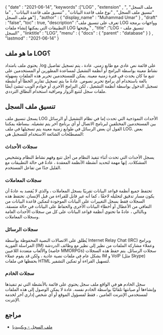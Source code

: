 {
  "date" : "2021-06-14",
  "keywords" :["LOG" , "extension" , "ملف السجل" , "تنسيق ملف السجل" , "نوع ملف قاعدة البيانات" , "تنسيق ملف قاعدة البيانات" , "ما هو ملف السجل"] ,
  "author" : {
    "display_name" : "Muhammad Umar"
} ,
  "draft" : "false",
  "toc" : true,
  "description" :"تعرف على تنسيق ملف LOG وواجهات برمجة التطبيقات التي يمكنها إنشاء ملفات LOG وفتحها." ,
  "title" :"LOG - تنسيق ملف السجل" ,
  "linktitle" : "LOG",
  "menu" : {
    "docs" : {
      "parent" : "database"
}
} ,
  "lastmod" : "2021-06-14"
}

## ما هو ملف LOG؟
يحتوي ملف بامتداد .log على قائمة نص عادي مع طابع زمني. عادة ، يتم تسجيل تفاصيل نشاط معينة بواسطة البرامج أو أنظمة التشغيل لمساعدة المطورين أو المستخدمين على تتبع ما كان يحدث في فترة زمنية معينة. يمكن للمستخدمين تحرير هذه الملفات بسهولة بالغة باستخدام أي برامج تحرير نصوص. عادةً ما يتم تسجيل تقارير الخطأ أو أنشطة تسجيل الدخول بواسطة أنظمة التشغيل ، لكن البرامج الأخرى أو خوادم الويب تنشئ أيضًا ملفات سجل لتتبع الزوار ومراقبة استخدام النطاق الترددي.

## تنسيق ملف السجل
يسجل تنسيق ملف LOG الأحداث النموذجية التي تحدث إما في نظام التشغيل أو الرسائل بين المستخدمين المختلفين لبرنامج الاتصال أو أي برنامج آخر يتم تشغيله. ببساطة يمكننا القول أن بعض الرسائل في طوابع زمنية معينة يتم تسجيلها في ملف LOG. بعض المصطلحات الشائعة الاستخدام للتسجيل هي:
### سجلات الأحداث
يسجل الأحداث التي تحدث أثناء تنفيذ النظام من أجل تتبع وفهم نشاط النظام وتشخيص المشكلات. إنها مهمة لتحديد أنشطة الأنظمة المعقدة ، عادةً في حالة التطبيقات مع القليل جدًا من تفاعل المستخدم.
### سجلات المعاملات
تحتفظ جميع أنظمة قواعد البيانات تقريبًا بسجل المعاملات ، والذي لا يُقصد به عادةً أن يكون مسار تدقيق لتحليله لاحقًا ، كما أنه غير قابل للقراءة من قبل الإنسان. تحتفظ هذه السجلات فقط بسجل التغييرات على البيانات الموجودة لتمكين قاعدة البيانات من التعافي من الأعطال أو أخطاء البيانات الأخرى والحفاظ على البيانات في حالة متسقة. وبالتالي ، عادةً ما تحتوي أنظمة قواعد البيانات على كل من سجلات الأحداث العامة وسجلات المعاملات.
### سجلات الرسائل
يُطلق على الاتصالات النصية المحفوظة بواسطة Internet Relay Chat (IRC) وبرامج المراسلة الفورية (IM) وعملاء مشاركة الملفات من نظير إلى نظير مع وظائف الدردشة والألعاب متعددة اللاعبين (خاصة MMORPGs) سجلات الرسائل. يتم حفظ هذه السجلات بشكل عام في ملفات نصية عادية ، ولكن قد يقوم عملاء IM و VoIP (مثل Skype) بحفظها في ملفات HTML لتسهيل القراءة أو تمكين التشفير.
### سجلات الخادم
سجل الخادم هو في الواقع ملف سجل يحتوي على قائمة بالأنشطة التي تم تنفيذها وإنشاءها أو صيانتها تلقائيًا بواسطة الخادم نفسه. عادة لا يمكن الوصول إلى هذه الملفات لمستخدمي الإنترنت العامين ، فقط لمسؤول الموقع أو أي شخص إداري آخر لخدمة الإنترنت.



## مراجع ##

* [ملف السجل - ويكيبيديا](https://en.wikipedia.org/wiki/Log_file)

